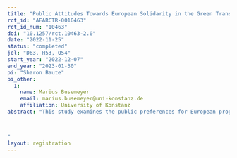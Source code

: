 ```yaml
---
title: "Public Attitudes Towards European Solidarity in the Green Transition: A Conjoint Experiment on Climate Change Mitigation Policy"
rct_id: "AEARCTR-0010463"
rct_id_num: "10463"
doi: "10.1257/rct.10463-2.0"
date: "2022-11-25"
status: "completed"
jel: "D63, H53, Q54"
start_year: "2022-12-07"
end_year: "2023-01-30"
pi: "Sharon Baute"
pi_other:
  1:
    name: Marius Busemeyer
    email: marius.busemeyer@uni-konstanz.de
    affiliation: University of Konstanz
abstract: "This study examines the public preferences for European programs to mitigate climate change. To this end, the study draws on a conjoint survey experiment to be fielded among the German population. Heterogeneity in the effects of the policy dimensions will be analysed.

"
layout: registration
---
```


